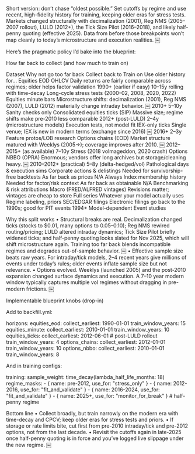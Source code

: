 Short version: don’t chase “oldest possible.” Set cutoffs by regime and use recent, high-fidelity history for training, keeping older eras for stress tests. Markets changed structurally with decimalization (2001), Reg NMS (2005–2007 rollout), LULD (2012+), the Tick Size Pilot (2016–2018), and likely half-penny quoting (effective 2025). Data from before those breakpoints won’t map cleanly to today’s microstructure and execution realities.  ￼

Here’s the pragmatic policy I’d bake into the blueprint:

How far back to collect (and how much to train on)

Dataset	Why not go too far back	Collect back to	Train on	Use older history for…
Equities EOD OHLCV	Daily returns are fairly comparable across regimes; older helps factor validation	1990+ (earlier if easy)	10–15y rolling with time-decay	Long-cycle stress tests (2000–02, 2008, 2020, 2022)
Equities minute bars	Microstructure shifts: decimalization (2001), Reg NMS (2007), LULD (2012) materially change intraday behavior.  ￼	2010+	5–10y	Sanity checks only
Consolidated equities ticks (SIP)	Massive size; regime shifts make pre-2010 less comparable	2012+ (post-LULD)	2–4y (microstructure models)	Execution tests, not model fit
IEX-only ticks	Single venue; IEX is new in modern terms (exchange since 2016)  ￼	2016+	2–3y	Feature protos/LOB research
Options chains (EOD)	Market structure matured with Weeklys (2005→); coverage improves after 2010.  ￼	2012–2015+ (as available)	7–10y	Stress (2018 volmageddon, 2020 crash)
Options NBBO (OPRA)	Enormous; vendors offer long archives but storage/cleaning heavy.  ￼	2010–2012+ (practical)	5–8y (delta-hedged/vol)	Pathological days & execution sims
Corporate actions & delistings	Needed for survivorship-free backtests	As far back as prices	N/A	Always
Index membership history	Needed for factor/risk context	As far back as obtainable	N/A	Benchmarking & risk attributions
Macro (FRED/ALFRED vintages)	Revisions matter; vintages are cheap to store	Full series	Whatever your model actually uses	Regime labeling, priors
SEC/EDGAR filings	Electronic filings go back to the 1990s; good for PIT events	1994+	Model-dependent	Event studies

Why this split works
	•	Structural breaks are real. Decimalization changed ticks (stocks to $0.01, many options to $0.05–$0.10); Reg NMS rewired routing/pricing; LULD altered intraday dynamics; Tick Size Pilot briefly widened ticks; and half-penny quoting looks slated for Nov 2025, which will shift microstructure again. Training too far back blends incompatible regimes and degrades out-of-sample behavior.  ￼
	•	Effective sample size beats raw years. For intraday/tick models, 2–4 recent years give millions of events under today’s rules; older events inflate sample size but not relevance.
	•	Options evolved. Weeklys (launched 2005) and the post-2010 expansion changed surface dynamics and execution. A 7–10 year modern window typically captures multiple vol regimes without dragging in pre-modern frictions.  ￼

Implementable blueprint knobs (drop-in)

Add to backfill.yml:

horizons:
  equities_eod:
    collect_earliest: 1990-01-01
    train_window_years: 15
  equities_minute:
    collect_earliest: 2010-01-01
    train_window_years: 10
  equities_ticks:
    collect_earliest: 2012-06-01   # post-LULD rollout
    train_window_years: 4
  options_chains:
    collect_earliest: 2012-01-01
    train_window_years: 10
  options_nbbo:
    collect_earliest: 2010-01-01
    train_window_years: 8

And in training configs:

training:
  sample_weight: time_decay(lambda_half_life_months: 18)
  regime_masks:
    - { name: pre-2012,  use_for: "stress_only" }
    - { name: 2012-2016, use_for: "fit_and_validate" }
    - { name: 2016-2024, use_for: "fit_and_validate" }
    - { name: 2025+,     use_for: "monitor_for_break" }  # half-penny regime

Bottom line
	•	Collect broadly, but train narrowly on the modern era with time-decay and CPCV; keep older eras for stress tests and priors.
	•	If storage or rate limits bite, cut first from pre-2010 intraday/tick and pre-2012 options, not from the last decade.
	•	Revisit the cutoffs again in late-2025 once half-penny quoting is in force and you’ve logged live slippage under the new regime.  ￼